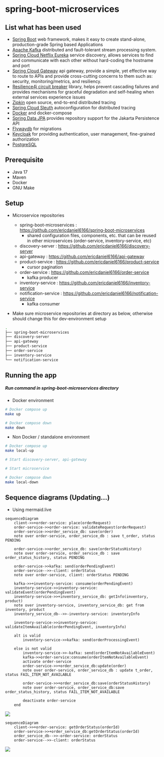 # spring-boot-microservices

## List what has been used

- [Spring Boot](https://spring.io/projects/spring-boot) web framework, makes it easy to create stand-alone,
  production-grade Spring based Applications
- [Apache Kafka](https://kafka.apache.org/) distributed and fault-tolerant stream processing system.
- [Spring Cloud Netflix Eureka](https://spring.io/projects/spring-cloud-netflix) service discovery, allows services to
  find and communicate with each other without hard-coding the hostname and port
- [Spring Cloud Gateway](https://spring.io/projects/spring-cloud-gateway) api gateway, provide a simple, yet effective
  way to route to APIs and provide cross-cutting concerns to them such as: security, monitoring/metrics, and resiliency.
- [Resilience4j circuit breaker](https://github.com/resilience4j/resilience4j) library, helps prevent cascading failures
  and provides mechanisms for graceful degradation and self-healing when external services experience issues
- [Zipkin](https://zipkin.io/) open source, end-to-end distributed tracing
- [Spring Cloud Sleuth](https://spring.io/projects/spring-cloud-sleuth) autoconfiguration for distributed tracing
- [Docker](https://www.docker.com/) and docker-compose
- [Spring Data JPA](https://spring.io/projects/spring-data-jpa) provides repository support for the Jakarta Persistence
  API
- [Flywaydb](https://flywaydb.org/) for migrations
- [Keycloak](https://www.keycloak.org/) for providing authentication, user management, fine-grained authorization
- [PostgreSQL](https://www.postgresql.org/)

## Prerequisite

- Java 17
- Maven
- Docker
- GNU Make

## Setup

- Microservice repositories
    - spring-boot-microservices : https://github.com/ericdaniel6166/spring-boot-microservices
        - shared configuration files, components, etc. that can be reused in other microservices (order-service,
          inventory-service, etc)
    - discovery-server : https://github.com/ericdaniel6166/discovery-server
    - api-gateway : https://github.com/ericdaniel6166/api-gateway
    - product-service : https://github.com/ericdaniel6166/product-service
        - cursor pagination
    - order-service : https://github.com/ericdaniel6166/order-service
        - kafka producer
    - inventory-service : https://github.com/ericdaniel6166/inventory-service
    - notification-service : https://github.com/ericdaniel6166/notification-service
        - kafka consumer

- Make sure microservice repositories at directory as below, otherwise should change this for dev-environment setup

```bash
.
├── spring-boot-microservices
├── discovery-server
├── api-gateway
├── product-service
├── order-service
├── inventory-service
└── notification-service
```

## Running the app

##### Run command in spring-boot-microservices directory

- Docker environment

```bash
# Docker compose up
make up

# Docker compose down
make down
```

- Non Docker / standalone environment

```bash
# Docker compose up
make local-up

# Start discovery-server, api-gateway 

# Start microservice   

# Docker compose down
make local-down
```

## Sequence diagrams (Updating...)

- Using mermaid.live

```
sequenceDiagram
    client->>+order-service: place(orderRequest)
    order-service->>order-service: validateRequest(orderRequest)
    order-service->>order_service_db: save(order) 
    note over order-service, order_service_db : save t_order, status PENDING

    order-service->>order_service_db: save(orderStatusHistory)
    note over order-service, order_service_db : save order_status_history, status PENDING
   
    order-service->>kafka: send(orderPendingEvent)
    order-service-->>-client: orderStatus
    note over order-service, client: orderStatus PENDING

    kafka->>+inventory-service: consume(orderPendingEvent)
    inventory-service->>inventory-service: validateEvent(orderPendingEvent)
    inventory-service->>+inventory_service_db: getInfo(inventory, product)
    note over inventory-service, inventory_service_db: get from inventory, product
    inventory_service_db-->>-inventory-service: inventoryInfo

    inventory-service->>inventory-service: validateItemAvailable(orderPendingEvent, inventoryInfo)

    alt is valid
        inventory-service->>kafka: send(orderProcessingEvent)

    else is not valid
        inventory-service->>-kafka: send(orderItemNotAvailableEvent)
        kafka->>order-service:consume(orderItemNotAvailableEvent)
        activate order-service
        order-service->>+order_service_db:update(order)
        note over order-service, order_service_db : update t_order, status FAIL_ITEM_NOT_AVAILABLE
        
        order-service->>+order_service_db:save(orderStatusHistory)
        note over order-service, order_service_db:save order_status_history, status FAIL_ITEM_NOT_AVAILABLE
        
        deactivate order-service
    end 
```

[![](https://mermaid.ink/img/pako:eNqdVV1vmzAU_SuWnxqVRJBBmvFQKVOzLVKbVWu1hwkJuXCTWgE7sw1aGuW_z-B8EUhTxpOxOeeee8_leo0jHgP2sYQ_GbAI7iiZC5IGDOknSigw1b29veYiBtGVIHIagY-WCYngqtz8WQCl6hhE5TsNPMHlJKExUbAFfZgh3L6H8YuPJMm3sTvIYBhXgHgOooq20CkYGTRSYXliIamIyiR6HE_vJtNvAWuv4alk-E6l4mLV-U892_2SKnw1XHVxmrlZ34LMFkRTAYuNqEe9omw-zrV9jXXVoK5x10dHaVyQ34A4LV0ppegYyorgOo-D-xFnMkvhrMQaRPM00OyaqIS2IjuIqpg5BzVhM361P7XQUvA4i1TNzxqrhc5yopngKaqTnug7gpW2NGS83ypk7irdsloTBekoJzQhL0mDBVY1SGcXhSQKUWlYzM652PUmFDwCKY98MQSQSCg4dVU_wtutERepTLnaZ3Ns-3EPVodPpfsuUZBI0ZwoqP4Bh_PTP_C6NiKyZVH17Zw6ANuMBkNRG1ZfR5P7cPI8fginP57D0S_9OvpyPz7EaCPz_UHWSrF_eZS1kB7Dex7oXkDYwimIlNBY31_rYj_A6hVSCLCvlzERiwAHbKO_I5niTysWYV-JDCxsKru967A_I7olLbwkDPtr_Bf7ztDteUN30Lc9z76xPcez8Ar7Xq8_9Nz-wB3YN47z2f7kbSz8xrmmcHq2efqu69mO4w4sDDHV2T-YC7a8Z8sYv0tAIWTzD7FDmtg?type=png)](https://mermaid.live/edit#pako:eNqdVV1vmzAU_SuWnxqVRJBBmvFQKVOzLVKbVWu1hwkJuXCTWgE7sw1aGuW_z-B8EUhTxpOxOeeee8_leo0jHgP2sYQ_GbAI7iiZC5IGDOknSigw1b29veYiBtGVIHIagY-WCYngqtz8WQCl6hhE5TsNPMHlJKExUbAFfZgh3L6H8YuPJMm3sTvIYBhXgHgOooq20CkYGTRSYXliIamIyiR6HE_vJtNvAWuv4alk-E6l4mLV-U892_2SKnw1XHVxmrlZ34LMFkRTAYuNqEe9omw-zrV9jXXVoK5x10dHaVyQ34A4LV0ppegYyorgOo-D-xFnMkvhrMQaRPM00OyaqIS2IjuIqpg5BzVhM361P7XQUvA4i1TNzxqrhc5yopngKaqTnug7gpW2NGS83ypk7irdsloTBekoJzQhL0mDBVY1SGcXhSQKUWlYzM652PUmFDwCKY98MQSQSCg4dVU_wtutERepTLnaZ3Ns-3EPVodPpfsuUZBI0ZwoqP4Bh_PTP_C6NiKyZVH17Zw6ANuMBkNRG1ZfR5P7cPI8fginP57D0S_9OvpyPz7EaCPz_UHWSrF_eZS1kB7Dex7oXkDYwimIlNBY31_rYj_A6hVSCLCvlzERiwAHbKO_I5niTysWYV-JDCxsKru967A_I7olLbwkDPtr_Bf7ztDteUN30Lc9z76xPcez8Ar7Xq8_9Nz-wB3YN47z2f7kbSz8xrmmcHq2efqu69mO4w4sDDHV2T-YC7a8Z8sYv0tAIWTzD7FDmtg)

```
sequenceDiagram
    client->>+order-service: getOrderStatus(orderId)
    order-service->>+order_service_db:getOrderStatus(orderId)
    order_service_db-->>-order-service: orderStatus
    order-service-->>-client: orderStatus
```

[![](https://mermaid.ink/img/pako:eNqFkU1PwzAMhv_K5BOItKJr03Y57MSFA-KwG4o0hcSMiDUZaYIYVf87acPXEBI-WNGb97GdeABpFQKDHp8DGolXWuyc6LhZxJB7jcZn6_WFdQpd1qN70RLZYof-dlI2XvjQn8231-o8USfeL3j7IWzVPfsf_-HOYonsV3_7Tf_VcyLS7CdWINCh64RW8cHDBHLwj9ghBxaPSrgnDtyM0SeCt5ujkcC8C0ggHJTwn58D7EHs-6gehAE2wCuwps7rqi1pkTJdETgCK4o2L8tlVTS0TXkk8GZtrHCZr1JQWjdVtWwIoNLeupu0j3ktc4e72T-NMb4DMOyNzw?type=png)](https://mermaid.live/edit#pako:eNqFkU1PwzAMhv_K5BOItKJr03Y57MSFA-KwG4o0hcSMiDUZaYIYVf87acPXEBI-WNGb97GdeABpFQKDHp8DGolXWuyc6LhZxJB7jcZn6_WFdQpd1qN70RLZYof-dlI2XvjQn8231-o8USfeL3j7IWzVPfsf_-HOYonsV3_7Tf_VcyLS7CdWINCh64RW8cHDBHLwj9ghBxaPSrgnDtyM0SeCt5ujkcC8C0ggHJTwn58D7EHs-6gehAE2wCuwps7rqi1pkTJdETgCK4o2L8tlVTS0TXkk8GZtrHCZr1JQWjdVtWwIoNLeupu0j3ktc4e72T-NMb4DMOyNzw)